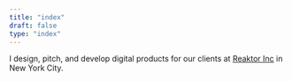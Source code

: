 ```yaml
---
title: "index"
draft: false
type: "index"
---
```


I design, pitch, and develop digital products for our clients at [Reaktor Inc](https://reaktor.com) in New York City.
